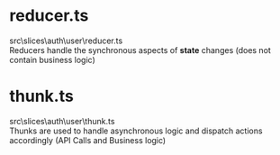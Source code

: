 # reducer.ts
src\slices\auth\user\reducer.ts \
Reducers handle the synchronous aspects of **state** changes (does not contain business logic)

# thunk.ts
src\slices\auth\user\thunk.ts \
Thunks are used to handle asynchronous logic and dispatch actions accordingly (API Calls and Business logic)

